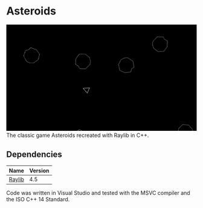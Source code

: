 # Asteroids
![demo.gif](https://github.com/ethan-moyer/Asteroids/raw/main/demo.gif)
The classic game Asteroids recreated with Raylib in C++.

## Dependencies
| Name                                      | Version |
|-------------------------------------------|---------|
|[Raylib](https://github.com/raysan5/raylib)| 4.5     |

Code was written in Visual Studio and tested with the MSVC compiler and the ISO C++ 14 Standard.
